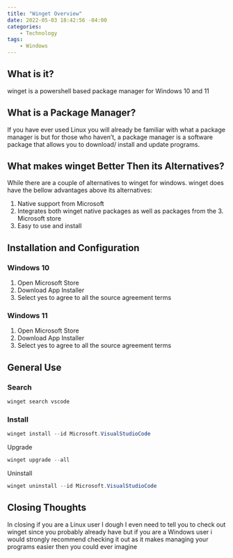 ```yaml
---
title: "Winget Overview"
date: 2022-05-03 18:42:56 -04:00
categories:
    - Technology
tags:
    - Windows
---
```

## What is it?
winget is a powershell based package manager for Windows 10 and 11

## What is a Package Manager?
If you have ever used Linux you will already be familiar with what a package manager is but for those who haven’t, a package manager is a software package that allows you to download/ install and update programs.

## What makes winget Better Then its Alternatives?
While there are a couple of alternatives to winget for windows. winget does have the bellow advantages above its alternatives:

1. Native support from Microsoft
2. Integrates both winget native packages as well as packages from the 3. Microsoft store
3. Easy to use and install

## Installation and Configuration
### Windows 10
1. Open Microsoft Store
2. Download App Installer
3. Select yes to agree to all the source agreement terms

### Windows 11
1. Open Microsoft Store
2. Download App Installer
3. Select yes to agree to all the source agreement terms

## General Use
### Search
```powershell
winget search vscode
```

### Install
```powershell
winget install --id Microsoft.VisualStudioCode
```

Upgrade
```powershell
winget upgrade --all
```

Uninstall
```powershell
winget uninstall --id Microsoft.VisualStudioCode
```

## Closing Thoughts
In closing if you are a Linux user I dough I even need to tell you to check out winget since you probably already have but if you are a Windows user i would strongly recommend checking it out as it makes managing your programs easier then you could ever imagine
